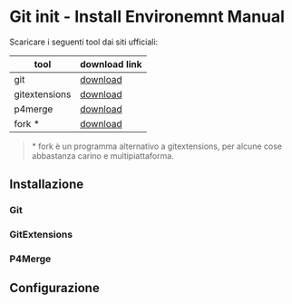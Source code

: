 # Git init - Install Environemnt Manual

Scaricare i seguenti tool dai siti ufficiali:

|tool|download link|
|---------|----|
| git| [download](https://git-scm.com/download/win) |
| gitextensions| [download](https://github.com/gitextensions/gitextensions/releases/latest) |
| p4merge| [download](https://cdist2.perforce.com/perforce/r19.1/bin.ntx64/p4vinst64.exe) |
| fork *| [download](https://git-fork.com/update/win/ForkInstaller.exe) |

> \* fork è un programma alternativo a gitextensions, per alcune cose abbastanza carino e multipiattaforma.

## Installazione

### Git

### GitExtensions

### P4Merge

## Configurazione
